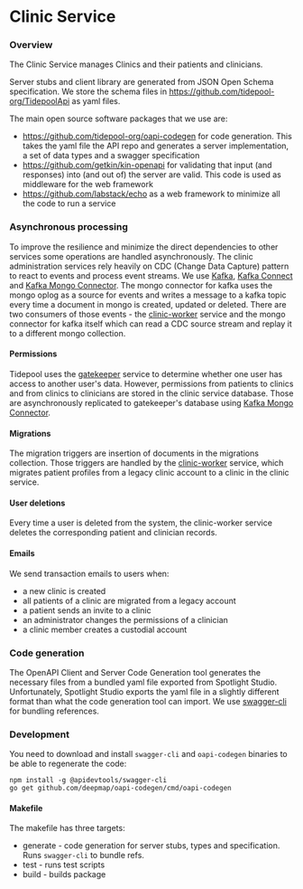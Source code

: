 # Clinic Service 
### Overview

The Clinic Service manages Clinics and their patients and clinicians.

Server stubs and client library are generated from JSON Open Schema specification. We store the schema files in https://github.com/tidepool-org/TidepoolApi
as yaml files.

The main open source software packages that we use are:

* https://github.com/tidepool-org/oapi-codegen for code generation.  This takes the yaml file 
the API repo and generates a server implementation, a set of data types and a swagger 
specification
* https://github.com/getkin/kin-openapi for validating that input (and responses) into 
(and out of) the server are valid.  This code is used as middleware for the web framework
* https://github.com/labstack/echo as a web framework to minimize all the code to run a
service

### Asynchronous processing

To improve the resilience and minimize the direct dependencies to other services some operations
are handled asynchronously. The clinic administration services rely heavily on CDC (Change Data Capture) 
pattern to react to events and process event streams. We use [Kafka](https://kafka.apache.org/), 
[Kafka Connect](https://docs.confluent.io/3.0.1/connect/intro.html) and 
[Kafka Mongo Connector](https://docs.mongodb.com/kafka-connector/current/). The mongo connector for kafka
uses the mongo oplog as a source for events and writes a message to a kafka topic every time a document
in mongo is created, updated or deleted. There are two consumers of those events - 
the [clinic-worker](https://github.com/tidepool-org/clinic-worker) service and the mongo connector for kafka itself
which can read a CDC source stream and replay it to a different mongo collection. 

#### Permissions

Tidepool uses the [gatekeeper](https://github.com/tidepool-org/gatekeeper) service to determine 
whether one user has access to another user's data. However, permissions from patients to clinics 
and from clinics to clinicians are stored in the clinic service database. Those are asynchronously
replicated to gatekeeper's database using 
[Kafka Mongo Connector](https://docs.mongodb.com/kafka-connector/current/).

#### Migrations

The migration triggers are insertion of documents in the migrations collection.
Those triggers are handled by the [clinic-worker](https://github.com/tidepool-org/clinic-worker) service, 
which migrates patient profiles from a legacy clinic account to a clinic in the clinic service.

#### User deletions

Every time a user is deleted from the system, the clinic-worker service deletes the corresponding patient
and clinician records.

#### Emails

We send transaction emails to users when:
- a new clinic is created
- all patients of a clinic are migrated from a legacy account
- a patient sends an invite to a clinic
- an administrator changes the permissions of a clinician
- a clinic member creates a custodial account 

### Code generation

The OpenAPI Client and Server Code Generation tool generates the necessary files from
a bundled yaml file exported from Spotlight Studio. Unfortunately, Spotlight Studio 
exports the yaml file in a slightly different format than what the code generation tool
can import. We use [swagger-cli](https://github.com/APIDevTools/swagger-cli) for bundling
references.

### Development

You need to download and install `swagger-cli` and `oapi-codegen` binaries to be able to regenerate the code:
```
npm install -g @apidevtools/swagger-cli
go get github.com/deepmap/oapi-codegen/cmd/oapi-codegen
```

#### Makefile

The makefile has three targets:
* generate - code generation for server stubs, types and specification. Runs `swagger-cli` to bundle
refs. 
* test - runs test scripts
* build - builds package
